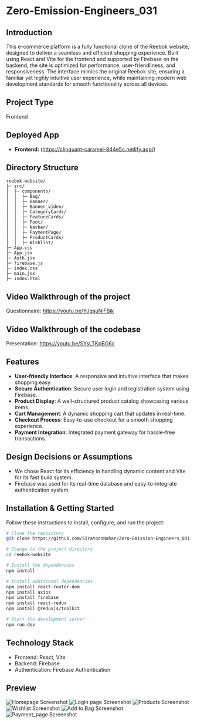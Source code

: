 # Zero-Emission-Engineers_031

## Introduction

This e-commerce platform is a fully functional clone of the Reebok website, designed to deliver a seamless and efficient shopping experience. Built using React and Vite for the frontend and supported by Firebase on the backend, the site is optimized for performance, user-friendliness, and responsiveness. The interface mimics the original Reebok site, ensuring a familiar yet highly intuitive user experience, while maintaining modern web development standards for smooth functionality across all devices.

## Project Type

Frontend 

## Deployed App

- **Frontend:** (https://clinquant-caramel-844e5c.netlify.app/)
<!-- - **Backend:** [https://deployed-site.whatever](https://deployed-site.whatever)
- **Database:** [https://deployed-site.whatever](https://deployed-site.whatever) -->

## Directory Structure
```
reebok-website/
├─ src/
│  ├─ components/
│  │  ├─ Bag/
│  │  ├─ Banner/
│  │  ├─ Banner_video/
│  │  ├─ CategoryCards/
│  │  ├─ FeatureCards/
│  │  ├─ Foot/
│  │  ├─ Navbar/
│  │  ├─ PaymentPage/
│  │  ├─ ProductCards/
│  │  ├─ Wishlist/
├─ App.css
├─ App.jsx
├─ Auth.jsx
├─ firebase.js
├─ index.css
├─ main.jsx
├─ index.html

```

## Video Walkthrough of the project
Questionnaire: https://youtu.be/YJgsuNiFBik

## Video Walkthrough of the codebase
Presentation: https://youtu.be/SYsLTKpBG6c  

## Features

- **User-friendly Interface**: A responsive and intuitive interface that makes shopping easy.
- **Secure Authentication**: Secure user login and registration system using Firebase.
- **Product Display**: A well-structured product catalog showcasing various items.
- **Cart Management**: A dynamic shopping cart that updates in real-time.
- **Checkout Process**: Easy-to-use checkout for a smooth shopping experience.
- **Payment Integration**: Integrated payment gateway for hassle-free transactions.

## Design Decisions or Assumptions

- We chose React for its efficiency in handling dynamic content and Vite for its fast build system.
- Firebase was used for its real-time database and easy-to-integrate authentication system.

## Installation & Getting Started

Follow these instructions to install, configure, and run the project:

```bash
# Clone the repository
git clone https://github.com/SiratoonNahar/Zero-Emission-Engineers_031.git

# Change to the project directory
cd reebok-website

# Install the dependencies
npm install

# Install additional dependencies
npm install react-router-dom
npm install axios
npm install firebase
npm install react-redux
npm install @reduxjs/toolkit

# Start the development server
npm run dev
```
## Technology Stack

- Frontend: React, Vite
- Backend: Firebase
- Authentication: Firebase Authentication

## Preview 

![Homepage Screenshot](/reebok-website/src/assets/images/home_page.png)
![Login page Screenshot](/reebok-website/src/assets/images/login.png)
![Products Screenshot](/reebok-website/src/assets/images/products.png)
![Wishlist Screenshot](/reebok-website/src/assets/images/wishlist.png)
![Add to Bag Screenshot](/reebok-website/src/assets/images/Add_to_bag.png)
![Payment_page Screenshot](/reebok-website/src/assets/images/payment.png)




